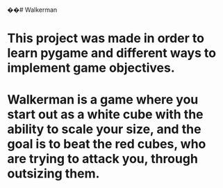 ��#   W a l k e r m a n 
# This project was made in order to learn pygame and different ways to implement game objectives.

# Walkerman is a game where you start out as a white cube with the ability to scale your size, and the goal is to beat the red cubes, who are trying to attack you, through outsizing them.
 
 
